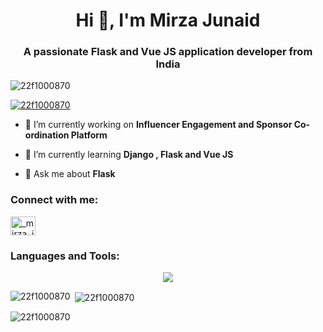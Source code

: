 <h1 align="center">Hi 👋, I'm Mirza Junaid</h1>
<h3 align="center">A passionate Flask and Vue JS application developer from India</h3>

<p align="left"> <img src="https://komarev.com/ghpvc/?username=22f1000870&label=Profile%20views&color=0e75b6&style=flat" alt="22f1000870" /> </p>

<p align="left"> <a href="https://github.com/ryo-ma/github-profile-trophy"><img src="https://github-profile-trophy.vercel.app/?username=22f1000870" alt="22f1000870" /></a> </p>

- 🔭 I’m currently working on **Influencer Engagement and Sponsor Co-ordination Platform**

- 🌱 I’m currently learning **Django , Flask and Vue JS**

- 💬 Ask me about **Flask**

<h3 align="left">Connect with me:</h3>
<p align="left">
<a href="https://instagram.com/_mirza_junaid_" target="blank"><img align="center" src="https://raw.githubusercontent.com/rahuldkjain/github-profile-readme-generator/master/src/images/icons/Social/instagram.svg" alt="_mirza_junaid_" height="30" width="40" /></a>
</p>

<h3 align="left">Languages and Tools:</h3>
<p align="center">
  <a href="https://skillicons.dev">
    <img src="https://skillicons.dev/icons?i=git,bootstrap,vue,flask,linux,django,postman,css,html,python,javascript,redis" />
  </a>
</p>

<p><img align="left" src="https://github-readme-stats.vercel.app/api/top-langs?username=22f1000870&show_icons=true&locale=en&layout=compact" alt="22f1000870" /></p>

<p>&nbsp;<img align="center" src="https://github-readme-stats.vercel.app/api?username=22f1000870&show_icons=true&locale=en" alt="22f1000870" /></p>

<p><img align="center" src="https://github-readme-streak-stats.herokuapp.com/?user=22f1000870&" alt="22f1000870" /></p>
